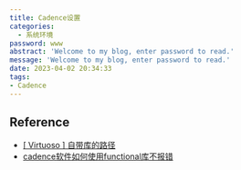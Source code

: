 ```yaml
---
title: Cadence设置
categories:
  - 系统环境
password: www
abstract: 'Welcome to my blog, enter password to read.'
message: 'Welcome to my blog, enter password to read.'
date: 2023-04-02 20:34:33
tags:
- Cadence
---
```


## Reference

- [[ Virtuoso ] 自带库的路径](https://www.cnblogs.com/yeungchie/p/13548871.html)
- [cadence软件如何使用functional库不报错](https://www.bilibili.com/video/av725498386/?vd_source=b361a5ca0d83696f3dc7f67e0fdcce67)